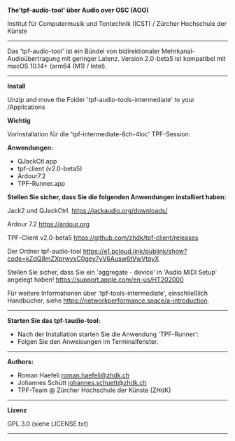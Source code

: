 **The'tpf-audio-tool' über Audio over OSC (AOO)**

Institut für Computermusik und Tontechnik (ICST) / Zürcher Hochschule der Künste

---

Das 'tpf-audio-tool' ist ein Bündel von bidirektionaler Mehrkanal-Audioübertragung mit geringer Latenz. 
Version 2.0-beta5 ist kompatibel mit macOS 10.14+ (arm64 (M1) / Intel).

---

**Install**

Unzip and move the Folder 'tpf-audio-tools-intermediate' to your /Applications


**Wichtig**

 Vorinstallation für die 'tpf-intermediate-8ch-4loc' TPF-Session:

**Anwendungen:**

- QJackCtl.app
- tpf-client (v2.0-beta5)
- Ardour7.2
- TPF-Runner.app

**Stellen Sie sicher, dass Sie die folgenden Anwendungen installiert haben:**

Jack2 und QJackCtrl.
<https://jackaudio.org/downloads/>

Ardour 7.2 
<https://ardour.org>

TPF-Client v2.0-beta5
<https://github.com/zhdk/tpf-client/releases>

Der Ordner tpf-audio-tool
<https://e1.pcloud.link/publink/show?code=kZdQ8mZXprwyxC0gey7yV6Ausw6tVwVtqyX>


Stellen Sie sicher, dass Sie ein 'aggregate - device' in 'Audio MIDI Setup' angelegt haben!
<https://support.apple.com/en-us/HT202000>

Für weitere Informationen über 'tpf-tools-intermediate', einschließlich Handbücher, siehe <https://networkperformance.space/a-introduction>.

---

**Starten Sie das tpf-taudio-tool:**

- Nach der Installation starten Sie die Anwendung 'TPF-Runner':
- Folgen Sie den Anweisungen im Terminalfenster.

---

**Authors:**

* Roman Haefeli <roman.haefeli@zhdk.ch>
* Johannes Schütt <johannes.schuett@zhdk.ch>
* TPF-Team @ Zürcher Hochschule der Künste (ZHdK)

-----
**Lizenz**

GPL 3.0 (siehe LICENSE.txt)

-----

